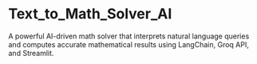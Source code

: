 # Text_to_Math_Solver_AI
A powerful AI-driven math solver that interprets natural language queries and computes accurate mathematical results using LangChain, Groq API, and Streamlit.
